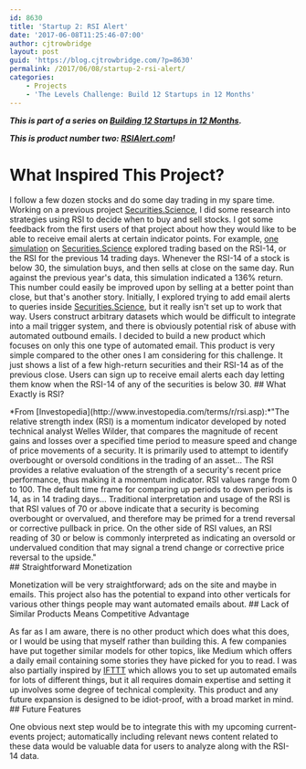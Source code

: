```yaml
---
id: 8630
title: 'Startup 2: RSI Alert'
date: '2017-06-08T11:25:46-07:00'
author: cjtrowbridge
layout: post
guid: 'https://blog.cjtrowbridge.com/?p=8630'
permalink: /2017/06/08/startup-2-rsi-alert/
categories:
    - Projects
    - 'The Levels Challenge: Build 12 Startups in 12 Months'
---
```


***This is part of a series on [Building 12 Startups in 12 Months](https://blog.cjtrowbridge.com/category/the-levels-challenge-build-12-startups-in-12-months/).***

***This is product number two: [RSIAlert.com](https://rsialert.com/)!***

# What Inspired This Project?

I follow a few dozen stocks and do some day trading in my spare time. Working on a previous project [Securities.Science](https://blog.cjtrowbridge.com/2017/05/18/startup-1-securities-science/), I did some research into strategies using RSI to decide when to buy and sell stocks. I got some feedback from the first users of that project about how they would like to be able to receive email alerts at certain indicator points. For example, [one simulation](https://securities.science/run-query/1/buy+at+open+on+days+where+rsi+%26lt%3B+30%2C+sell+at+close.) on [Securities.Science](https://blog.cjtrowbridge.com/2017/05/18/startup-1-securities-science/) explored trading based on the RSI-14, or the RSI for the previous 14 trading days. Whenever the RSI-14 of a stock is below 30, the simulation buys, and then sells at close on the same day. Run against the previous year's data, this simulation indicated a 136% return. This number could easily be improved upon by selling at a better point than close, but that's another story. Initially, I explored trying to add email alerts to queries inside [Securities.Science](https://blog.cjtrowbridge.com/2017/05/18/startup-1-securities-science/), but it really isn't set up to work that way. Users construct arbitrary datasets which would be difficult to integrate into a mail trigger system, and there is obviously potential risk of abuse with automated outbound emails. I decided to build a new product which focuses on only this one type of automated email. This product is very simple compared to the other ones I am considering for this challenge. It just shows a list of a few high-return securities and their RSI-14 as of the previous close. Users can sign up to receive email alerts each day letting them know when the RSI-14 of any of the securities is below 30. ## What Exactly is RSI?

<div id="explanation">*From [Investopedia](http://www.investopedia.com/terms/r/rsi.asp):*"The relative strength index (RSI) is a momentum indicator developed by noted technical analyst Welles Wilder, that compares the magnitude of recent gains and losses over a specified time period to measure speed and change of price movements of a security. It is primarily used to attempt to identify overbought or oversold conditions in the trading of an asset... The RSI provides a relative evaluation of the strength of a security's recent price performance, thus making it a momentum indicator. RSI values range from 0 to 100. The default time frame for comparing up periods to down periods is 14, as in 14 trading days... Traditional interpretation and usage of the RSI is that RSI values of 70 or above indicate that a security is becoming overbought or overvalued, and therefore may be primed for a trend reversal or corrective pullback in price. On the other side of RSI values, an RSI reading of 30 or below is commonly interpreted as indicating an oversold or undervalued condition that may signal a trend change or corrective price reversal to the upside." </div>## Straightforward Monetization

Monetization will be very straightforward; ads on the site and maybe in emails. This project also has the potential to expand into other verticals for various other things people may want automated emails about. ## Lack of Similar Products Means Competitive Advantage

As far as I am aware, there is no other product which does what this does, or I would be using that myself rather than building this. A few companies have put together similar models for other topics, like Medium which offers a daily email containing some stories they have picked for you to read. I was also partially inspired by [IFTTT](https://ifttt.com/discover) which allows you to set up automated emails for lots of different things, but it all requires domain expertise and setting it up involves some degree of technical complexity. This product and any future expansion is designed to be idiot-proof, with a broad market in mind. ## Future Features

One obvious next step would be to integrate this with my upcoming current-events project; automatically including relevant news content related to these data would be valuable data for users to analyze along with the RSI-14 data.